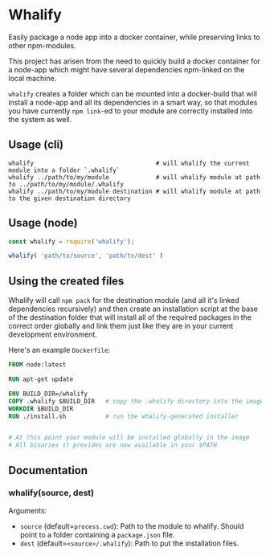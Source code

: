Whalify
=======

Easily package a node app into a docker container, while preserving links to other npm-modules.

This project has arisen from the need to quickly build a docker container for a node-app which might
have several dependencies npm-linked on the local machine.

`whalify` creates a folder which can be mounted into a docker-build that will install a node-app and
all its dependencies in a smart way, so that modules you have currently `npm link`-ed to your module
are correctly installed into the system as well.

## Usage (cli)

``` shell
whalify                                  # will whalify the current module into a folder `.whalify`
whalify ../path/to/my/module             # will whalify module at path to ../path/to/my/module/.whalify
whalify ../path/to/my/module destination # will whalify module at path to the given destination directory
```


## Usage (node)

``` javascript
const whalify = require('whalify');

whalify( 'path/to/source', 'path/to/dest' )
```

## Using the created files

Whalify will call `npm pack` for the destination module (and all it's linked dependencies
recursively) and then create an installation script at the base of the destination folder
that will install all of the required packages in the correct order globally and link
them just like they are in your current development environment.

Here's an example `Dockerfile`:
``` dockerfile
FROM node:latest

RUN apt-get update

ENV BUILD_DIR=/whalify
COPY .whalify $BUILD_DIR   # copy the .whalify directory into the image
WORKDIR $BUILD_DIR
RUN ./install.sh           # run the whalify-generated installer


# At this point your module will be installed globally in the image
# All binaries it provides are now available in your $PATH
```

## Documentation

### whalify(source, dest)

Arguments:

* `source` (default=`process.cwd`): Path to the module to whalify. Should point to a folder containing a `package.json` file.
* `dest` (default=`<source>/.whalify`): Path to put the installation files.



